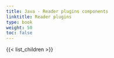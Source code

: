 ```yaml
---
title: Java - Reader plugins components
linktitle: Reader plugins
type: book
weight: 50
toc: false
---
```


{{< list_children >}}